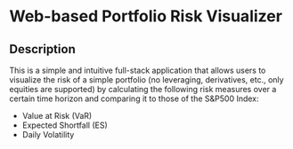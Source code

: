 # Web-based Portfolio Risk Visualizer
## Description
This is a simple and intuitive full-stack application that allows users to visualize the risk of a simple portfolio (no leveraging, derivatives, etc., only equities are supported) by calculating the following risk measures over a certain time horizon and comparing it to those of the S&P500 Index:
- Value at Risk (VaR)
- Expected Shortfall (ES)
- Daily Volatility

<!-- ## Tech Stack
- Frontend:
    - React.js
    - Plotly.js
- Backend:
    - Flask
    - yfinance
    - Pandas, NumPy -->
